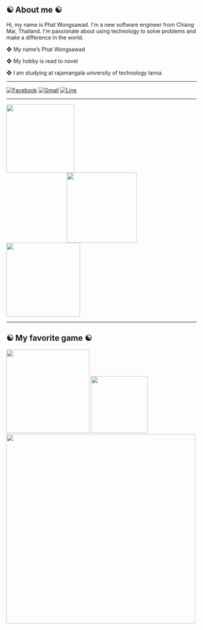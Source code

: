 ## ☯ About me ☯
Hi, my name is Phat Wongsawad. I'm a new software engineer from Chiang Mai, Thailand. I'm passionate about using technology to solve problems and make a difference in the world.

❖ My name’s Phat Wongsawad

❖ My hobby is read to novel

❖ I am studying at rajamangala university of technology lanna
<hr>

 [![Facebook](https://img.shields.io/badge/Facebook-1877F2?style=for-the-badge&logo=facebook&logoColor=white)](https://www.facebook.com/profile.php?id=100069756007386)
 [![Gmail](https://img.shields.io/badge/Gmail-D14836?style=for-the-badge&logo=gmail&logoColor=white)](mailto:phupat01@gmail.com)
 [![Line](https://img.shields.io/badge/Line-00C300?style=for-the-badge&logo=line&logoColor=white)](https://linevoom.line.me/user/_ddSHyFJHQtiSqq6XrmJhPdAq0yML29cycQxxKjg?utm_medium=windows&utm_source=desktop&utm_campaign=Profile)
 <hr>
<left>
<img src='https://media.tenor.com/CFowpSoO7VsAAAAC/adad.gif' width='180'>
</left>
<center>
<img src='https://media.tenor.com/0kSH9Tfarc0AAAAC/kaguya-sama.gif' width='185'>
</center>

<right>
<img src='https://media.tenor.com/qWCzDkHYKakAAAAC/chika-fujiwara-bonk.gif>' width='195'>
</right>
<hr>

## ☯ My favorite game ☯
<left>
<img src='https://cdns.klimg.com/bola.net/library/upload/21/2018/09/645x430/dota-2-l_f41d019.jpg' width='220'>
</center>
<right>
<img src=https://upload.wikimedia.org/wikipedia/commons/thumb/1/1e/Osu%21_Logo_2016.svg/1200px-Osu%21_Logo_2016.svg.png width='150'>
</center>
<left>
<img src='https://cdn.akamai.steamstatic.com/steam/apps/774171/capsule_616x353.jpg?t=1666837409' width='500'>
</center>
